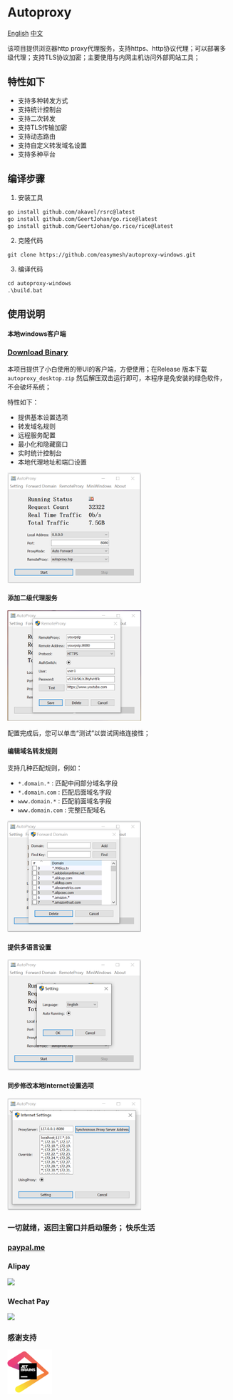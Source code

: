 # Autoproxy

[English](./README.md)
[中文](./README_ZH_CN.md)

该项目提供浏览器http proxy代理服务，支持https、http协议代理；可以部署多级代理；支持TLS协议加密；主要使用与内网主机访问外部网站工具；

## 特性如下
- 支持多种转发方式
- 支持统计控制台
- 支持二次转发
- 支持TLS传输加密
- 支持动态路由
- 支持自定义转发域名设置
- 支持多种平台

## 编译步骤

1. 安装工具
```
go install github.com/akavel/rsrc@latest
go install github.com/GeertJohan/go.rice@latest
go install github.com/GeertJohan/go.rice/rice@latest
```

2. 克隆代码
```
git clone https://github.com/easymesh/autoproxy-windows.git
```

3. 编译代码
```
cd autoproxy-windows
.\build.bat
```


## 使用说明

#### 本地windows客户端

### [Download Binary](https://github.com/easymesh/autoproxy-windows/releases)

本项目提供了小白使用的带UI的客户端，方便使用；在Release 版本下载 `autoproxy_desktop.zip`
然后解压双击运行即可，本程序是免安装的绿色软件，不会破坏系统；

特性如下：

- 提供基本设置选项
- 转发域名规则
- 远程服务配置
- 最小化和隐藏窗口
- 实时统计控制台
- 本地代理地址和端口设置


![](./docs/main.PNG)

#### 添加二级代理服务

![](./docs/remoteproxy.PNG)

配置完成后，您可以单击“测试”以尝试网络连接性；

#### 编辑域名转发规则

支持几种匹配规则，例如：

- `*.domain.*` : 匹配中间部分域名字段
- `*.domain.com` : 匹配后面域名字段
- `www.domain.*` : 匹配前面域名字段
- `www.domain.com` : 完整匹配域名

![](./docs/domain.PNG)

#### 提供多语言设置

![](./docs/language.PNG)

#### 同步修改本地Internet设置选项

![](./docs/setting.go.PNG)

### 一切就绪，返回主窗口并启动服务； 快乐生活

### [paypal.me](https://paypal.me/lixiangyun)

### Alipay
![](./autoproxy_win/static/sponsor1.jpg)

### Wechat Pay
![](./autoproxy_win/static/sponsor2.jpg)

### 感谢支持
<a href="https://jb.gg/OpenSource">
<img src="https://github.com/easymesh/autoproxy-windows/blob/master/docs/jetbrains.png" title="Logo" width="100" height="100"/>
</a>